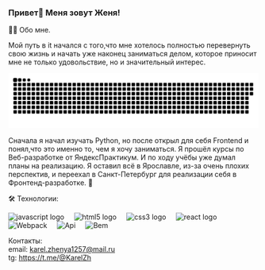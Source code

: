 ### Привет👋 Меня зовут Женя!   

👩‍💻  Обо мне.

Мой путь в it начался с того,что мне хотелось полностью перевернуть свою жизнь и начать уже наконец заниматься делом, которое приносит мне не только удовольствие, но и значительный интерес.    
<p align="center">
 <img width="600" src="snake.svg" alt="snake"/>
</p>
Сначала я начал изучать Python, но после открыл для себя Frontend и понял,что это именно то, чем я хочу заниматься. Я прошёл курсы по Веб-разработке от ЯндексПрактикум. И по ходу учёбы уже думал планы на реализацию. Я оставил всё в Ярославле, из-за очень плохих перспектив, и переехал в Санкт-Петербург для реализации себя в Фронтенд-разработке.   🚂 

🛠 Технологии:

<div align="left">
  <img src="https://cdn.jsdelivr.net/gh/devicons/devicon/icons/javascript/javascript-original.svg" height="40" alt="javascript logo"  />
  <img width="12" />
  <img src="https://cdn.jsdelivr.net/gh/devicons/devicon/icons/html5/html5-original.svg" height="40" alt="html5 logo"  />
  <img width="12" />
  <img src="https://cdn.jsdelivr.net/gh/devicons/devicon/icons/css3/css3-original.svg" height="40" alt="css3 logo"  />
  <img width="12" />
  <img src="https://cdn.jsdelivr.net/gh/devicons/devicon/icons/react/react-original.svg" height="40" alt="react logo"  />
  <img width="12" />
  <img src='https://img.shields.io/badge/-Webpack-99d6f8?logo=webpack&logoColor=black' height='40' alt='Webpack'>
    <img width="12" />
  <img src='https://img.shields.io/badge/-api-yellow' height='40' alt='Api'>
    <img width="12" />
  <img src='https://img.shields.io/badge/-BEM-yellowgreen' height='40' alt='Bem'>
</div>

Контакты:    
email: karel.zhenya1257@mail.ru    
tg: https://t.me/@KarelZh
